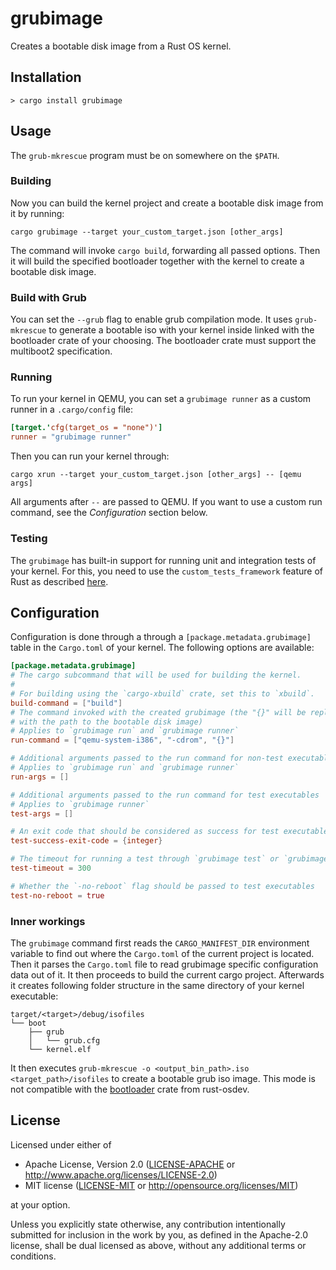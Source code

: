 # grubimage

Creates a bootable disk image from a Rust OS kernel.

## Installation

```
> cargo install grubimage
```

## Usage

The `grub-mkrescue` program must be on somewhere on the `$PATH`.

### Building

Now you can build the kernel project and create a bootable disk image from it by running:

```
cargo grubimage --target your_custom_target.json [other_args]
```

The command will invoke `cargo build`, forwarding all passed options. Then it will build the specified bootloader together with the kernel to create a bootable disk image.

### Build with Grub
You can set the `--grub` flag to enable grub compilation mode. It uses `grub-mkrescue` to generate a bootable iso with your kernel inside linked with the bootloader crate of your choosing.
The bootloader crate must support the multiboot2 specification.

### Running

To run your kernel in QEMU, you can set a `grubimage runner` as a custom runner in a `.cargo/config` file:

```toml
[target.'cfg(target_os = "none")']
runner = "grubimage runner"
```

Then you can run your kernel through:

```
cargo xrun --target your_custom_target.json [other_args] -- [qemu args]
```

All arguments after `--` are passed to QEMU. If you want to use a custom run command, see the _Configuration_ section below.

### Testing

The `grubimage` has built-in support for running unit and integration tests of your kernel. For this, you need to use the `custom_tests_framework` feature of Rust as described [here](https://os.phil-opp.com/testing/#custom-test-frameworks).

## Configuration

Configuration is done through a through a `[package.metadata.grubimage]` table in the `Cargo.toml` of your kernel. The following options are available:

```toml
[package.metadata.grubimage]
# The cargo subcommand that will be used for building the kernel.
#
# For building using the `cargo-xbuild` crate, set this to `xbuild`.
build-command = ["build"]
# The command invoked with the created grubimage (the "{}" will be replaced
# with the path to the bootable disk image)
# Applies to `grubimage run` and `grubimage runner`
run-command = ["qemu-system-i386", "-cdrom", "{}"]

# Additional arguments passed to the run command for non-test executables
# Applies to `grubimage run` and `grubimage runner`
run-args = []

# Additional arguments passed to the run command for test executables
# Applies to `grubimage runner`
test-args = []

# An exit code that should be considered as success for test executables
test-success-exit-code = {integer}

# The timeout for running a test through `grubimage test` or `grubimage runner` (in seconds)
test-timeout = 300

# Whether the `-no-reboot` flag should be passed to test executables
test-no-reboot = true
```

### Inner workings
The `grubimage` command first reads the `CARGO_MANIFEST_DIR` environment variable to find out where the `Cargo.toml` of the current project is located.
Then it parses the `Cargo.toml` file to read grubimage specific configuration data out of it. It then proceeds to build the current cargo project.
Afterwards it creates following folder structure in the same directory of your kernel executable:
```
target/<target>/debug/isofiles
└── boot
    ├── grub
    │   └── grub.cfg
    └── kernel.elf
```
It then executes `grub-mkrescue -o <output_bin_path>.iso <target_path>/isofiles` to create a bootable grub iso image.
This mode is not compatible with the [bootloader](https://github.com/rust-osdev/bootloader) crate from rust-osdev.


## License

Licensed under either of

- Apache License, Version 2.0 ([LICENSE-APACHE](LICENSE-APACHE) or
  http://www.apache.org/licenses/LICENSE-2.0)
- MIT license ([LICENSE-MIT](LICENSE-MIT) or http://opensource.org/licenses/MIT)

at your option.

Unless you explicitly state otherwise, any contribution intentionally submitted for inclusion in the work by you, as defined in the Apache-2.0 license, shall be dual licensed as above, without any additional terms or conditions.
